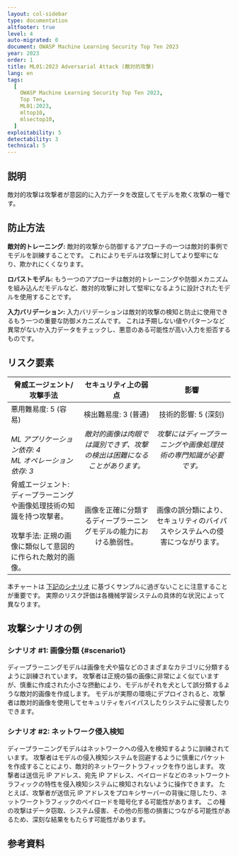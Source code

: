 ```yaml
---
layout: col-sidebar
type: documentation
altfooter: true
level: 4
auto-migrated: 0
document: OWASP Machine Learning Security Top Ten 2023
year: 2023
order: 1
title: ML01:2023 Adversarial Attack (敵対的攻撃)
lang: en
tags:
  [
    OWASP Machine Learning Security Top Ten 2023,
    Top Ten,
    ML01:2023,
    mltop10,
    mlsectop10,
  ]
exploitability: 5
detectability: 3
technical: 5
---
```


## 説明

敵対的攻撃は攻撃者が意図的に入力データを改竄してモデルを欺く攻撃の一種です。


## 防止方法

**敵対的トレーニング:** 敵対的攻撃から防御するアプローチの一つは敵対的事例でモデルを訓練することです。
これによりモデルは攻撃に対してより堅牢になり、欺かれにくくなります。


**ロバストモデル:** もう一つのアプローチは敵対的トレーニングや防御メカニズムを組み込んだモデルなど、敵対的攻撃に対して堅牢になるように設計されたモデルを使用することです。



**入力バリデーション:** 入力バリデーションは敵対的攻撃の検知と防止に使用できるもう一つの重要な防御メカニズムです。
これは予期しない値やパターンなど異常がないか入力データをチェックし、悪意のある可能性が高い入力を拒否するものです。



## リスク要素

| 脅威エージェント/攻撃手法 | セキュリティ上の弱点 | 影響 |
| ------------------------- | :------------------: | :--: |
| 悪用難易度: 5 (容易) <br><br> _ML アプリケーション依存: 4_ <br> _ML オペレーション依存: 3_ | 検出難易度: 3 (普通) <br><br> _敵対的画像は肉眼では識別できず、攻撃の検出は困難になることがあります。_ | 技術的影響: 5 (深刻) <br><br> _攻撃にはディープラーニングや画像処理技術の専門知識が必要です。_ |
| 脅威エージェント: ディープラーニングや画像処理技術の知識を持つ攻撃者。 <br><br> 攻撃手法: 正規の画像に類似して意図的に作られた敵対的画像。 | 画像を正確に分類するディープラーニングモデルの能力における脆弱性。 | 画像の誤分類により、セキュリティのバイパスやシステムへの侵害につながります。 |

本チャートは [下記のシナリオ](#scenario1) に基づくサンプルに過ぎないことに注意することが重要です。
実際のリスク評価は各機械学習システムの具体的な状況によって異なります。


## 攻撃シナリオの例

### シナリオ \#1: 画像分類 {#scenario1}

ディープラーニングモデルは画像を犬や猫などのさまざまなカテゴリに分類するように訓練されています。
攻撃者は正規の猫の画像に非常によく似ていますが、慎重に作成された小さな摂動により、モデルがそれを犬として誤分類するような敵対的画像を作成します。
モデルが実際の環境にデプロイされると、攻撃者は敵対的画像を使用してセキュリティをバイパスしたりシステムに侵害したりできます。




### シナリオ \#2: ネットワーク侵入検知

ディープラーニングモデルはネットワークへの侵入を検知するように訓練されています。
攻撃者はモデルの侵入検知システムを回避するように慎重にパケットを作成することにより、敵対的ネットワークトラフィックを作り出します。
攻撃者は送信元 IP アドレス、宛先 IP アドレス、ペイロードなどのネットワークトラフィックの特性を侵入検知システムに検知されないように操作できます。
たとえば、攻撃者が送信元 IP アドレスをプロキシサーバーの背後に隠したり、ネットワークトラフィックのペイロードを暗号化する可能性があります。
この種の攻撃はデータ窃取、システム侵害、その他の形態の損害につながる可能性があるため、深刻な結果をもたらす可能性があります。





## 参考資料
